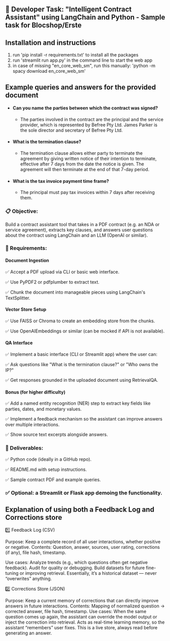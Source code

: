 ## 🧠 Developer Task: "Intelligent Contract Assistant" using LangChain and Python - Sample task for Blocshop/Erste

## Installation and instructions
1. run 'pip install -r requirements.txt' to install all the packages
2. run 'streamlit run app.py' in the command line to start the web app
3. in case of missing "en_core_web_sm", run this manually: 'python -m spacy download en_core_web_sm'  

## Example queries and answers for the provided document    
- #### Can you name the parties between which the contract was signed?
  - The parties involved in the contract are the principal and the service provider, which is represented by Befree Pty Ltd. James Parker is the sole director and secretary of Befree Pty Ltd.
- #### What is the termination clause?
  - The termination clause allows either party to terminate the agreement by giving written notice of their intention to terminate, effective after 7 days from the date the notice is given. The agreement will then terminate at the end of that 7-day period.
- #### What is the tax invoice payment time frame?
  - The principal must pay tax invoices within 7 days after receiving them.

### 📋 Objective:
Build a contract assistant tool that takes in a PDF contract (e.g. an NDA or service agreement), extracts key clauses, and answers user questions about the contract using LangChain and an LLM (OpenAI or similar).

### 🧱 Requirements:
#### Document Ingestion

✅ Accept a PDF upload via CLI or basic web interface.

✅ Use PyPDF2 or pdfplumber to extract text.

✅ Chunk the document into manageable pieces using LangChain's TextSplitter.

#### Vector Store Setup

✅ Use FAISS or Chroma to create an embedding store from the chunks.

✅ Use OpenAIEmbeddings or similar (can be mocked if API is not available).

#### QA Interface

✅ Implement a basic interface (CLI or Streamlit app) where the user can:

✅ Ask questions like "What is the termination clause?" or "Who owns the IP?"

✅ Get responses grounded in the uploaded document using RetrievalQA.

#### Bonus (for higher difficulty)

✅ Add a named entity recognition (NER) step to extract key fields like parties, dates, and monetary values.

✅ Implement a feedback mechanism so the assistant can improve answers over multiple interactions.

✅ Show source text excerpts alongside answers.

### 🎯 Deliverables:
✅ Python code (ideally in a GitHub repo).

✅ README.md with setup instructions.

✅ Sample contract PDF and example queries.

### ✅ Optional: a Streamlit or Flask app demoing the functionality.

## Explanation of using both a Feedback Log and Corrections store

1️⃣ Feedback Log (CSV)

Purpose: Keep a complete record of all user interactions, whether positive or negative.
Contents: Question, answer, sources, user rating, corrections (if any), file hash, timestamp.

Use cases:
Analyze trends (e.g., which questions often get negative feedback).
Audit for quality or debugging.
Build datasets for future fine-tuning or improving retrieval.
Essentially, it’s a historical dataset — never “overwrites” anything.

2️⃣ Corrections Store (JSON)

Purpose: Keep a current memory of corrections that can directly improve answers in future interactions.
Contents: Mapping of normalized question → corrected answer, file hash, timestamp.
Use cases:
When the same question comes up again, the assistant can override the model output or inject the correction into retrieval.
Acts as real-time learning memory, so the assistant “remembers” user fixes.
This is a live store, always read before generating an answer.